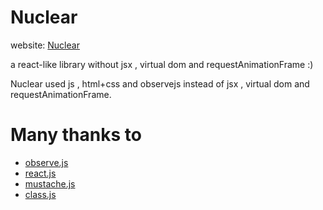 # Nuclear

website: [Nuclear](http://alloyteam.github.io/Nuclear/)

a react-like library without jsx , virtual dom and requestAnimationFrame :)

Nuclear used js , html+css and observejs instead of jsx , virtual dom and requestAnimationFrame.

# Many thanks to
* [observe.js](https://github.com/kmdjs/observejs)
* [react.js](http://facebook.github.io/react/) 
* [mustache.js](https://github.com/janl/mustache.js) 
* [class.js](http://ejohn.org/blog/simple-javascript-inheritance/) 


